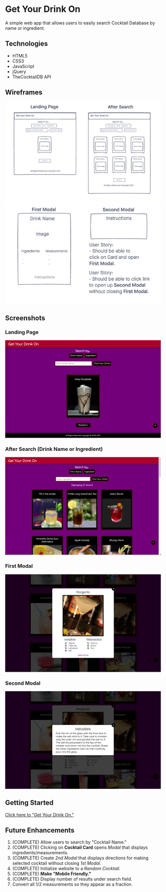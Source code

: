 # Get Your Drink On
A simple web app that allows users to easily search Cocktail Database by name or ingredient. 

## Technologies
- HTML5
- CSS3
- JavaScript
- jQuery
- TheCocktailDB API

## Wireframes
![wireframe](./imgs/wireframe.png)
![modalframe](./imgs/modalframe.png)

## Screenshots
### Landing Page
![landing-page](./imgs/landing-page.png)
### After Search (Drink Name or Ingredient)
![after-search](./imgs/after-search.png)
### First Modal
![modal-one](./imgs/modal-one.png)
### Second Modal
![modal-two](./imgs/modal-two.png)

## Getting Started
[Click here to "Get Your Drink On."](https://nwilltell27.github.io/get-your-drink-on/) 

## Future Enhancements
1. (COMPLETE) Allow users to search by "Cocktail Name."
2. (COMPLETE) Clicking on **Cocktail Card** opens _Modal_ that displays ingredients/measurements. 
3. (COMPLETE) Create _2nd Modal_ that displays directions for making selected cocktail without closing _1st Modal_.
4. (COMPLETE) Initialize website to a _Random Cocktail_.
5. (COMPLETE) **Make "Mobile Friendly."**
6. (COMPLETE) Display number of results under search field. 
7. Convert all 1/2 measurements so they appear as a fraction. 